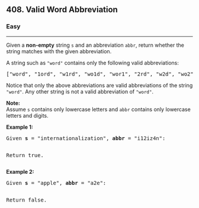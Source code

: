 <h2>408. Valid Word Abbreviation</h2><h3>Easy</h3><hr><div><p>
Given a <b>non-empty</b> string <code>s</code> and an abbreviation <code>abbr</code>, return whether the string matches with the given abbreviation.
</p>

<p>A string such as <code>"word"</code> contains only the following valid abbreviations:</p>

<pre>["word", "1ord", "w1rd", "wo1d", "wor1", "2rd", "w2d", "wo2", "1o1d", "1or1", "w1r1", "1o2", "2r1", "3d", "w3", "4"]
</pre>

<p>Notice that only the above abbreviations are valid abbreviations of the string <code>"word"</code>. Any other string is not a valid abbreviation of <code>"word"</code>.</p>

<p><b>Note:</b><br>
Assume <code>s</code> contains only lowercase letters and <code>abbr</code> contains only lowercase letters and digits.
</p>

<p><b>Example 1:</b><br>
</p><pre>Given <b>s</b> = "internationalization", <b>abbr</b> = "i12iz4n":

Return true.
</pre>
<p></p>

<p><b>Example 2:</b><br>
</p><pre>Given <b>s</b> = "apple", <b>abbr</b> = "a2e":

Return false.
</pre>
<p></p></div>